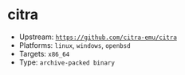 # citra
- Upstream: [`https://github.com/citra-emu/citra`](https://github.com/citra-emu/citra)
- Platforms: `linux`, `windows`, `openbsd`
- Targets: `x86_64`
- Type: `archive-packed binary`
